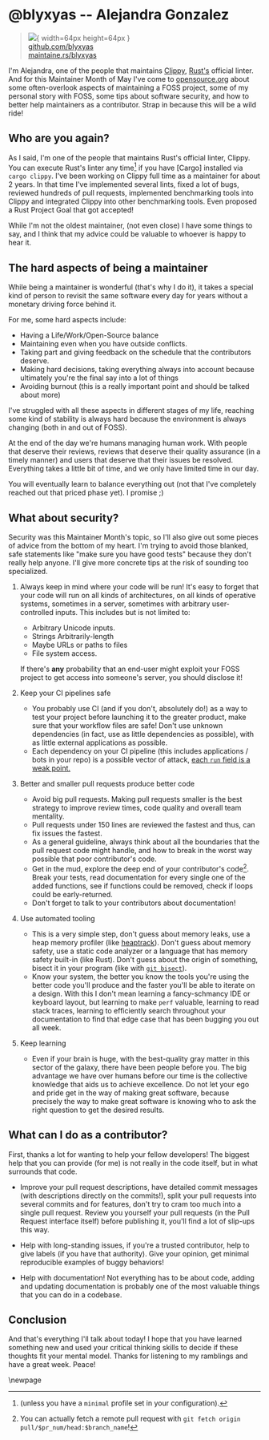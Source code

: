 # @blyxyas -- Alejandra Gonzalez

> ![](https://i0.wp.com/github.com/blyxyas.png?resize=200%2C200&ssl=1){ width=64px height=64px }  
> [github.com/blyxyas](https://github.com/blyxyas)  
> [maintaine.rs/blyxyas](https://maintaine.rs/blyxyas)

I'm Alejandra, one of the people that maintains [Clippy](https://github.com/rust-lang/rust-clippy), [Rust's](https://rust-lang.org) official linter. And for this Maintainer Month of May I've come to [opensource.org](https://opensource.org) about some often-overlook aspects of maintaining a FOSS project, some of my personal story with FOSS, some tips about software security, and how to better help maintainers as a contributor. Strap in because this will be a wild ride!

## Who are you again?

As I said, I'm one of the people that maintains Rust's official linter, Clippy. You can execute Rust's linter any time[^1] if you have [Cargo] installed via `cargo clippy`. I've been working on Clippy full time as a maintainer for about 2 years. In that time I've implemented several lints, fixed a lot of bugs, reviewed hundreds of pull requests, implemented benchmarking tools into Clippy and integrated Clippy into other benchmarking tools. Even proposed a Rust Project Goal that got accepted!

While I'm not the oldest maintainer, (not even close) I have some things to say, and I think that my advice could be valuable to whoever is happy to hear it.

## The hard aspects of being a maintainer

While being a maintainer is wonderful (that's why I do it), it takes a special kind of person to revisit the same software every day for years without a monetary driving force behind it.

For me, some hard aspects include:

- Having a Life/Work/Open-Source balance
- Maintaining even when you have outside conflicts.
- Taking part and giving feedback on the schedule that the contributors deserve.
- Making hard decisions, taking everything always into account because ultimately you're the final say into a lot of things
- Avoiding burnout (this is a really important point and should be talked about more)

I've struggled with all these aspects in different stages of my life, reaching some kind of stability is always hard because the environment is always changing (both in and out of FOSS).

At the end of the day we're humans managing human work. With people that deserve their reviews, reviews that deserve their quality assurance (in a timely manner) and users that deserve that their issues be resolved. Everything takes a little bit of time, and we only have limited time in our day.

You will eventually learn to balance everything out (not that I've completely reached out that priced phase yet). I promise ;)

## What about security?

Security was this Maintainer Month's topic, so I'll also give out some pieces of advice from the bottom of my heart. I'm trying to avoid those blanked, safe statements like "make sure you have good tests" because they don't really help anyone. I'll give more concrete tips at the risk of sounding too specialized.

1. Always keep in mind where your code will be run!
   It's easy to forget that your code will run on all kinds of architectures, on all kinds of operative systems, sometimes in a server, sometimes with arbitrary user-controlled inputs. This includes but is not limited to:

   - Arbitrary Unicode inputs.
   - Strings Arbitrarily-length
   - Maybe URLs or paths to files
   - File system access.

   If there's **any** probability that an end-user might exploit your FOSS project to get access into someone's server, you should disclose it!

2. Keep your CI pipelines safe
   - You probably use CI (and if you don't, absolutely do!) as a way to test your project before launching it to the greater product, make sure that your workflow files are safe! Don't use unknown dependencies (in fact, use as little dependencies as possible), with as little external applications as possible.
   - Each dependency on your CI pipeline (this includes applications / bots in your repo) is a possible vector of attack, [each `run` field is a weak point.](runweakpoint)
3. Better and smaller pull requests produce better code

   - Avoid big pull requests. Making pull requests smaller is the best strategy to improve review times, code quality and overall team mentality.
   - Pull requests under 150 lines are reviewed the fastest and thus, can fix issues the fastest.
   - As a general guideline, always think about all the boundaries that the pull request code might handle, and how to break in the worst way possible that poor contributor's code.
   - Get in the mud, explore the deep end of your contributor's code[^2]. Break your tests, read documentation for every single one of the added functions, see if functions could be removed, check if loops could be early-returned.
   - Don't forget to talk to your contributors about documentation!

4. Use automated tooling

   - This is a very simple step, don't guess about memory leaks, use a heap memory profiler (like [heaptrack]). Don't guess about memory safety, use a static
     code analyzer or a language that has memory safety built-in (like Rust). Don't guess about the origin of something, bisect it in your program (like with [`git bisect`][bisect]).
   - Know your system, the better you know the tools you're using the better code you'll produce and the faster you'll be able to iterate on a design. With this I don't mean learning a fancy-schmancy IDE or keyboard layout, but learning to make `perf` valuable, learning to read stack traces, learning to efficiently search throughout your documentation to find that edge case that has been bugging you out all week.

5. Keep learning
   - Even if your brain is huge, with the best-quality gray matter in this sector of the galaxy, there have been people before you. The big advantage we have over humans before our time is the collective knowledge that aids us to achieve excellence. Do not let your ego and pride get in the way of making great software, because precisely the way to make great software is knowing who to ask the right question to get the desired results.

## What can I do as a contributor?

First, thanks a lot for wanting to help your fellow developers! The biggest help that you can provide (for me) is not really in the code itself, but in what surrounds that code.

- Improve your pull request descriptions, have detailed commit messages (with descriptions directly on the commits!), split your pull requests into several commits and for features, don't try to cram too much into a single pull request. Review you yourself your pull requests (in the Pull Request interface itself) before publishing it, you'll find a lot of slip-ups this way.

- Help with long-standing issues, if you're a trusted contributor, help to give labels (if you have that authority). Give your opinion, get minimal reproducible examples of buggy behaviors!

- Help with documentation! Not everything has to be about code, adding and updating documentation is probably one of the most valuable things that you can do in a codebase.

## Conclusion

And that's everything I'll talk about today! I hope that you have learned something new and used your critical thinking skills to decide if these thoughts fit your mental model. Thanks for listening to my ramblings and have a great week. Peace!

[^1]: (unless you have a `minimal` profile set in your configuration).
[^2]: You can actually fetch a remote pull request with `git fetch origin pull/$pr_num/head:$branch_name`!

[bisect]: https://git-scm.com/docs/git-bisect
[heaptrack]: https://github.com/KDE/heaptrack
[perf]: https://perfwiki.github.io/main/
[runweakpoint]: https://github.com/advisories/GHSA-8v8w-v8xg-79rf

\newpage
